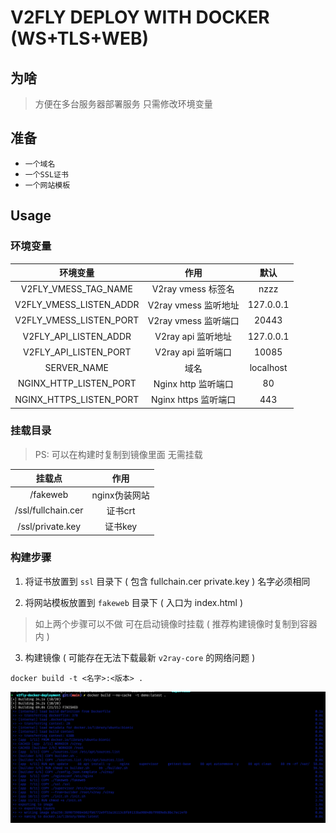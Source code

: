 # V2FLY DEPLOY WITH DOCKER (WS+TLS+WEB)

## 为啥

> 方便在多台服务器部署服务 只需修改环境变量

## 准备

- `一个域名`
- `一个SSL证书`
- `一个网站模板`

## Usage

### 环境变量

|        环境变量         |         作用          |   默认    |
| :---------------------: | :-------------------: | :-------: |
|  V2FLY_VMESS_TAG_NAME   | V2ray vmess 标签名  |   nzzz    |
| V2FLY_VMESS_LISTEN_ADDR | V2ray vmess 监听地址 | 127.0.0.1 |
| V2FLY_VMESS_LISTEN_PORT | V2ray vmess 监听端口 |   20443   |
|  V2FLY_API_LISTEN_ADDR  |  V2ray api 监听地址   | 127.0.0.1 |
|  V2FLY_API_LISTEN_PORT  |  V2ray api 监听端口   |   10085   |
|       SERVER_NAME       |         域名          | localhost |
| NGINX_HTTP_LISTEN_PORT  |  Nginx http 监听端口  |    80     |
| NGINX_HTTPS_LISTEN_PORT | Nginx https 监听端口  |    443    |

### 挂载目录

> PS: 可以在构建时复制到镜像里面 无需挂载

|       挂载点       |     作用      |
| :----------------: | :-----------: |
|      /fakeweb      | nginx伪装网站 |
| /ssl/fullchain.cer |    证书crt    |
|  /ssl/private.key  |    证书key    |

### 构建步骤

1. 将证书放置到 `ssl` 目录下 ( 包含 fullchain.cer private.key ) 名字必须相同

2. 将网站模板放置到 `fakeweb` 目录下 ( 入口为 index.html )

> 如上两个步骤可以不做 可在启动镜像时挂载 ( 推荐构建镜像时复制到容器内 )

3. 构建镜像 ( 可能存在无法下载最新 `v2ray-core` 的网络问题 )

```shell
docker build -t <名字>:<版本> .
```

![image-20210907162740790](README.assets/image-20210907162740790.png)


